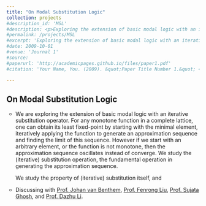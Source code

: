 ```yaml
---
title: "On Modal Substitution Logic"
collection: projects
#description_id: 'MSL'
#description: <p>Exploring the extension of basic modal logic with an iterative substitution operator. </p>
#permalink: /projects/MSL
#excerpt: 'Exploring the extension of basic modal logic with an iterative substitution operator. '
#date: 2009-10-01
#venue: 'Journal 1'
#source: 
#paperurl: 'http://academicpages.github.io/files/paper1.pdf'
#citation: 'Your Name, You. (2009). &quot;Paper Title Number 1.&quot; <i>Journal 1</i>. 1(1).'

---
```

<h2>On Modal Substitution Logic</h2>
<ul type="circle">
<li>We are exploring the extension of basic modal logic with an iterative substitution operator. For any monotone function in a complete lattice, one can obtain its least fixed-point by starting with the minimal element, iteratively applying the function to generate an approximation sequence and finding the limit of this sequence. However if we start with an arbitrary element, or the function is not monotone, then the approximation sequence oscillates instead of converge. We study the (iterative) substitution operation, the fundamental operation in generating the approximation sequence. 

We study the property of (iterative) substitution itself, and </li>
<li>Discussing with <a href='https://staff.fnwi.uva.nl/j.vanbenthem/'>Prof. Johan van Benthem</a>, <a href='http://www.fenrong.net/'>Prof. Fenrong Liu</a>, <a href='https://www.isichennai.res.in/~sujata/'>Prof. Sujata Ghosh</a>, and <a href='https://people.ucas.ac.cn/~lidazhu?language=en'>Prof. Dazhu Li</a>.</li>
</ul>